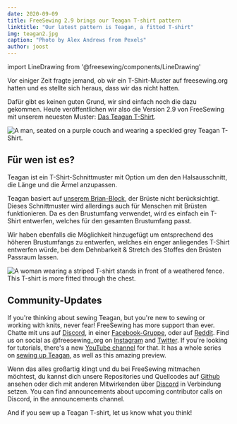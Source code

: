 ```yaml
---
date: 2020-09-09
title: FreeSewing 2.9 brings our Teagan T-shirt pattern
linktitle: "Our latest pattern is Teagan, a fitted T-shirt"
img: teagan2.jpg
caption: "Photo by Alex Andrews from Pexels"
author: joost
---
```


import LineDrawing from '@freesewing/components/LineDrawing'

Vor einiger Zeit fragte jemand, ob wir ein T-Shirt-Muster auf freesewing.org hatten und es stellte sich heraus, dass wir das nicht hatten.

Dafür gibt es keinen guten Grund, wir sind einfach noch die dazu gekommen. Heute veröffentlichen wir also die Version 2.9 von FreeSewing mit unserem neuesten Muster: [Das Teagan T-Shirt](/designs/teagan/).

<LineDrawing pattern='teagan' />

![A man, seated on a purple couch and wearing a speckled grey Teagan T-Shirt.](teagan1.jpg)

## Für wen ist es?

Teagan ist ein T-Shirt-Schnittmuster mit Option um den den Halsausschnitt, die Länge und die Ärmel anzupassen.

Teagan basiert auf [unserem Brian-Block](/designs/brian/), der Brüste nicht berücksichtigt. Dieses Schnittmuster wird allerdings auch für Menschen mit Brüsten funktionieren. Da es den Brustumfang verwendet, wird es einfach ein T-Shirt entwerfen, welches für den gesamten Brustumfang passt.

Wir haben ebenfalls die Möglichkeit hinzugefügt um entsprechend des höheren Brustumfangs zu entwerfen, welches ein enger anliegendes T-Shirt entwerfen würde, bei dem Dehnbarkeit & Stretch des Stoffes den Brüsten Passraum lassen.

![A woman wearing a striped T-shirt stands in front of a weathered fence. This T-shirt is more fitted through the chest.](teagan3.jpg)

## Community-Updates

If you're thinking about sewing Teagan, but you're new to sewing or working with knits, never fear! FreeSewing has more support than ever. Chatte mit uns auf [Discord](https://discord.freesewing.org/), in einer [Facebook-Gruppe](https://www.facebook.com/groups/627769821272714), oder auf [Reddit](https://www.reddit.com/r/freesewing/). Find us on social as @freesewing_org on [Instagram](https://www.instagram.com/freesewing_org/) and [Twitter](https://twitter.com/freesewing_org). If you're looking for tutorials, there's a new [YouTube channel](https://www.youtube.com/channel/UCLAyxEL72gHvuKBpa-GmCvQ) for that. It has a whole series on [sewing up Teagan](https://www.youtube.com/playlist?list=PLY9EmRuXR20Y7FonIHD6mX9yIpFh_emX1), as well as this amazing preview.

<YouTube id='3UGJSNxNe8I' />

Wenn das alles großartig klingt und du bei FreeSewing mitmachen möchtest, du kannst dich unsere Repositories und Quellcodes auf [Github](https://github.com/freesewing/) ansehen oder dich mit anderen Mitwirkenden über [Discord](https://discord.freesewing.org/) in Verbindung setzen. You can find announcements about upcoming contributor calls on Discord, in the announcements channel.

And if you sew up a Teagan T-shirt, let us know what you think!
